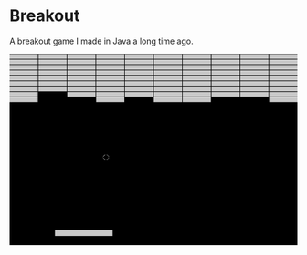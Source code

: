 # Breakout

A breakout game I made in Java a long time ago.

![Breakout image](./github/Breakout.png)